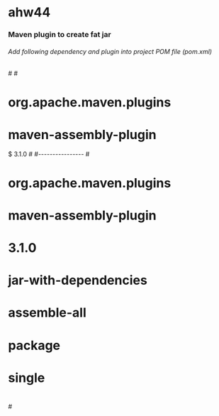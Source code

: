 # ahw44

<h3> Maven plugin to create fat jar </h3>

<h6>Add following dependency and plugin into project POM file (pom.xml)</h6>

#<!-- https://mvnrepository.com/artifact/org.apache.maven.plugins/maven-assembly-plugin -->
#<dependency>
#	<groupId>org.apache.maven.plugins</groupId>
#	<artifactId>maven-assembly-plugin</artifactId>
$	<version>3.1.0</version>
#</dependency>
#----------------
#<build>
#	<plugins>
#		<plugin>
#			<groupId>org.apache.maven.plugins</groupId>
#			<artifactId>maven-assembly-plugin</artifactId>
#			<version>3.1.0</version>
#			<configuration>
#				<descriptorRefs>
#					<descriptorRef>jar-with-dependencies</descriptorRef>
#				</descriptorRefs>
#			</configuration>
#			<executions>
#				<execution>
#					<id>assemble-all</id>
#					<phase>package</phase>
#					<goals>
#						<goal>single</goal>
#					</goals>
#				</execution>
#			</executions>
#		</plugin>
#   </plugins>
#</build>
